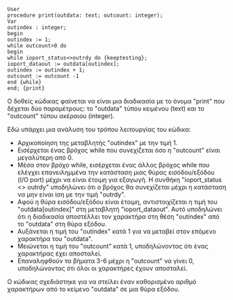 ```
User
procedure print(outdata: text; outcount: integer);
Var
outindex : integer;
begin
outindex := 1;
while outcount>0 do
begin
while ioport_status<>outrdy do {keeptesting};
ioport_dataout := outdata[outindex];
outindex := outindex + 1;
outcount := outcount -1
end {while}
end; {print}
```
Ο δοθείς κώδικας φαίνεται να είναι μια διαδικασία με το όνομα "print" που δέχεται δύο παραμέτρους: το "outdata" τύπου κειμένου (text) και το "outcount" τύπου ακέραιου (integer).

Εδώ υπάρχει μια ανάλυση του τρόπου λειτουργίας του κώδικα:
<ul>
    <li>Αρχικοποίηση της μεταβλητής "outindex" με την τιμή 1.</li>
    <li>Εισέρχεται ένας βρόχος while που συνεχίζεται όσο η "outcount" είναι μεγαλύτερη από 0.</li>
    <li>Μέσα στον βρόχο while, εισέρχεται ένας άλλος βρόχος while που ελέγχει επανειλημμένα την κατάσταση μιας θύρας εισόδου/εξόδου (I/O port) μέχρι να είναι έτοιμη για εξαγωγή. Η συνθήκη "ioport_status <> outrdy" υποδηλώνει ότι ο βρόχος θα συνεχίζεται μέχρι η κατάσταση να μην είναι ίση με την τιμή "outrdy".</li>
    <li>Αφού η θύρα εισόδου/εξόδου είναι έτοιμη, αντιστοιχίζεται η τιμή του "outdata[outindex]" στη μεταβλητή "ioport_dataout". Αυτό υποδηλώνει ότι η διαδικασία αποστέλλει τον χαρακτήρα στη θέση "outindex" από το "outdata" στη θύρα εξόδου.</li>
    <li>Αυξάνεται η τιμή του "outindex" κατά 1 για να μεταβεί στον επόμενο χαρακτήρα του "outdata".</li>
    <li>Μειώνεται η τιμή του "outcount" κατά 1, υποδηλώνοντας ότι ένας χαρακτήρας έχει αποσταλεί.</li>
    <li>Επαναληφθούν τα βήματα 3-6 μέχρι η "outcount" να γίνει 0, υποδηλώνοντας ότι όλοι οι χαρακτήρες έχουν αποσταλεί.</li>
</ul>
      
Ο κώδικας σχεδιάστηκε για να στείλει έναν καθορισμένο αριθμό χαρακτήρων από το κείμενο "outdata" σε μια θύρα εξόδου. 
